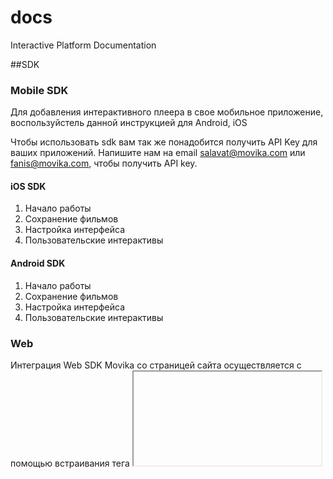 # docs
Interactive Platform Documentation

##SDK 
### Mobile SDK
Для добавления интерактивного плеера в свое мобильное приложение, воспользуйстель данной инструкцией для Android, iOS

Чтобы использовать sdk вам так же понадобится получить API Key для ваших приложений. Напишите нам на email salavat@movika.com или fanis@movika.com, чтобы получить API key.  

#### iOS SDK
1. Начало работы
2. Сохранение фильмов 
3. Настройка интерфейса 
4. Пользовательские интерактивы

#### Android SDK
1. Начало работы
2. Сохранение фильмов 
3. Настройка интерфейса 
4. Пользовательские интерактивы

### Web 
Интеграция Web SDK Movika со страницей сайта осуществляется с помощью встраивания тега <iframe>.

На странице сайта определяется местоположение тега <iframe>, который описывается следующими параметрами:   

src -  содержит URL, указывающий на путь, содержащий интерактивный видеоконтент;
width - задает ширину плеера проигрываемого видеоконтента;
height -  задает высоту плеера проигрываемого видеоконтента;
allowFullScreen - разрешает или запрещает полноэкранное воспроизведение видео.
Пример тега <iframe>, отображающего интерактивный видеопроигрыватель размером 840x560 пикселей представлен ниже:

```
 <iframe style="width:840px; height:560px" allowFullScreen src="https://movika.com/player/123Sd"></iframe>
```

